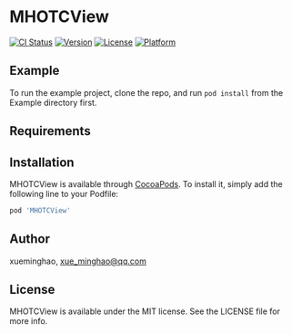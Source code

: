 # MHOTCView

[![CI Status](https://img.shields.io/travis/xueminghao/MHOTCView.svg?style=flat)](https://travis-ci.org/xueminghao/MHOTCView)
[![Version](https://img.shields.io/cocoapods/v/MHOTCView.svg?style=flat)](https://cocoapods.org/pods/MHOTCView)
[![License](https://img.shields.io/cocoapods/l/MHOTCView.svg?style=flat)](https://cocoapods.org/pods/MHOTCView)
[![Platform](https://img.shields.io/cocoapods/p/MHOTCView.svg?style=flat)](https://cocoapods.org/pods/MHOTCView)

## Example

To run the example project, clone the repo, and run `pod install` from the Example directory first.

## Requirements

## Installation

MHOTCView is available through [CocoaPods](https://cocoapods.org). To install
it, simply add the following line to your Podfile:

```ruby
pod 'MHOTCView'
```

## Author

xueminghao, xue_minghao@qq.com

## License

MHOTCView is available under the MIT license. See the LICENSE file for more info.
